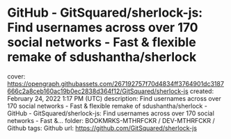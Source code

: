 # GitHub - GitSquared/sherlock-js: Find usernames across over 170 social networks - Fast & flexible remake of sdushantha/sherlock

cover: https://opengraph.githubassets.com/267192757f70d4834ff3764901dc3187666c2a8ceb160ac19b0ec2838d364f12/GitSquared/sherlock-js
created: February 24, 2022 1:17 PM (UTC)
description: Find usernames across over 170 social networks - Fast & flexible remake of sdushantha/sherlock - GitHub - GitSquared/sherlock-js: Find usernames across over 170 social networks - Fast &...
folder: BOOKMRKS-MTHRFCKR / DEV-MTHRFCKR / Github
tags: Github
url: https://github.com/GitSquared/sherlock-js